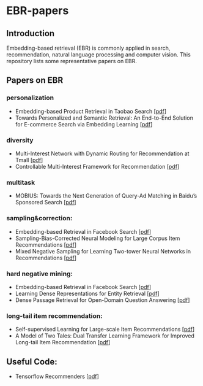 # EBR-papers

## Introduction
Embedding-based retrieval (EBR) is commonly applied in search, recommendation, natural language processing and computer vision.
This repository lists some representative papers on EBR.

## Papers on EBR
### personalization
+ Embedding-based Product Retrieval in Taobao Search  [[pdf](https://arxiv.org/pdf/2106.09297.pdf)]
+ Towards Personalized and Semantic Retrieval: An End-to-End Solution for E-commerce Search via Embedding Learning [[pdf](https://arxiv.org/pdf/2006.02282.pdf)]

### diversity
+ Multi-Interest Network with Dynamic Routing for Recommendation at Tmall [[pdf](https://arxiv.org/pdf/1904.08030.pdf)]
+ Controllable Multi-Interest Framework for Recommendation [[pdf](https://arxiv.org/abs/2005.09347.pdf)]

### multitask
+ MOBIUS: Towards the Next Generation of Query-Ad Matching in Baidu’s Sponsored Search [[pdf](http://research.baidu.com/Public/uploads/5d12eca098d40.pdf)]
### sampling&correction:
+ Embedding-based Retrieval in Facebook Search [[pdf](https://arxiv.org/pdf/2006.11632.pdf)]
+ Sampling-Bias-Corrected Neural Modeling for Large Corpus Item Recommendations [[pdf](https://storage.googleapis.com/pub-tools-public-publication-data/pdf/6c8a86c981a62b0126a11896b7f6ae0dae4c3566.pdf)]
+ Mixed Negative Sampling for Learning Two-tower Neural Networks in Recommendations [[pdf](https://storage.googleapis.com/pub-tools-public-publication-data/pdf/b9f4e78a8830fe5afcf2f0452862fb3c0d6584ea.pdf)]

### hard negative mining:
+ Embedding-based Retrieval in Facebook Search [[pdf](https://arxiv.org/pdf/2006.11632.pdf)]
+ Learning Dense Representations for Entity Retrieval [[pdf](https://arxiv.org/pdf/1909.10506.pdf)]
+ Dense Passage Retrieval for Open-Domain Question Answering [[pdf](https://arxiv.org/pdf/2004.04906.pdf)]

### long-tail item recommendation:
+ Self-supervised Learning for Large-scale Item Recommendations [[pdf](https://arxiv.org/pdf/2007.12865.pdf)]
+ A Model of Two Tales: Dual Transfer Learning Framework for Improved Long-tail Item Recommendation [[pdf](https://arxiv.org/pdf/2010.15982.pdf)]


## Useful Code:
+ Tensorflow Recommenders [[pdf](https://github.com/tensorflow/recommenders/blob/main/tensorflow_recommenders/tasks/retrieval.py)]
